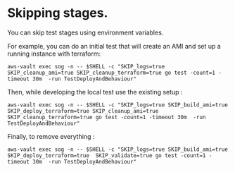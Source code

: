 
# Skipping stages.

You can skip test stages using environment variables.

For example, you can do an initial test that will create an AMI and set up a running instance with terraform:

    aws-vault exec sog -n -- $SHELL -c "SKIP_logs=true SKIP_cleanup_ami=true SKIP_cleanup_terraform=true go test -count=1 -timeout 30m  -run TestDeployAndBehaviour" 

Then, while developing the local test use the existing setup :

    aws-vault exec sog -n -- $SHELL -c "SKIP_logs=true SKIP_build_ami=true SKIP_deploy_terraform=true SKIP_cleanup_ami=true SKIP_cleanup_terraform=true go test -count=1 -timeout 30m  -run TestDeployAndBehaviour" 

Finally, to remove everything :

    aws-vault exec sog -n -- $SHELL -c "SKIP_logs=true SKIP_build_ami=true SKIP_deploy_terraform=true  SKIP_validate=true go test -count=1 -timeout 30m  -run TestDeployAndBehaviour" 

